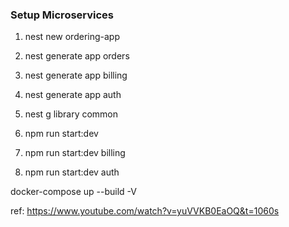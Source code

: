 ### Setup Microservices
1. nest new ordering-app
2. nest generate app orders
3. nest generate app billing
4. nest generate app auth
5. nest g library common

5. npm run start:dev
6. npm run start:dev billing
7. npm run start:dev auth

docker-compose up --build -V

ref: https://www.youtube.com/watch?v=yuVVKB0EaOQ&t=1060s